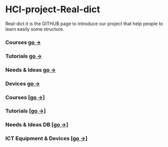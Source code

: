 # HCI-project-Real-dict
Real-dict
  it is the GITHUB page to introduce our project that help people to learn easily some structure.

### Courses [go →](README1.md)
### Tutorials [go →](README2.md)
### Needs & Ideas [go →](ideas.md)
### Devices [go →](devices.md)
### Courses [[go →]](README1.md)
### Tutorials [[go →]](README2.md)


### Needs & Ideas DB [[go →]](ideas.md)
### ICT Equipment & Devices [[go →]](devices.md)

